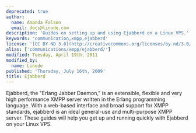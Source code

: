 ```yaml
---
deprecated: true
author:
  name: Amanda Folson
  email: docs@linode.com
description: 'Guides on setting up and using Ejabberd on a Linux VPS.'
keywords: 'communication,xmpp,ejabberd'
license: '[CC BY-ND 3.0](http://creativecommons.org/licenses/by-nd/3.0/us/)'
alias: ['communications/xmpp/ejabberd/']
modified: Tuesday, April 19th, 2011
modified_by:
  name: Linode
published: 'Thursday, July 16th, 2009'
title: Ejabberd
---
```


Ejabberd, the "Erlang Jabber Daemon," is an extensible, flexible and very high performance XMPP server written in the Erlang programming language. With a web-based interface and broad support for XMPP standards, ejabberd is an ideal general-use and multi-purpose XMPP server. These guides will help you get up and running quickly with Ejabberd on your Linux VPS.
